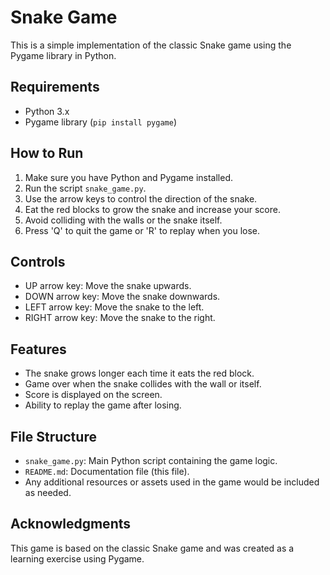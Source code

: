 # Snake Game

This is a simple implementation of the classic Snake game using the Pygame library in Python.

## Requirements
- Python 3.x
- Pygame library (`pip install pygame`)

## How to Run
1. Make sure you have Python and Pygame installed.
2. Run the script `snake_game.py`.
3. Use the arrow keys to control the direction of the snake.
4. Eat the red blocks to grow the snake and increase your score.
5. Avoid colliding with the walls or the snake itself.
6. Press 'Q' to quit the game or 'R' to replay when you lose.

## Controls
- UP arrow key: Move the snake upwards.
- DOWN arrow key: Move the snake downwards.
- LEFT arrow key: Move the snake to the left.
- RIGHT arrow key: Move the snake to the right.

## Features
- The snake grows longer each time it eats the red block.
- Game over when the snake collides with the wall or itself.
- Score is displayed on the screen.
- Ability to replay the game after losing.

## File Structure
- `snake_game.py`: Main Python script containing the game logic.
- `README.md`: Documentation file (this file).
- Any additional resources or assets used in the game would be included as needed.

## Acknowledgments
This game is based on the classic Snake game and was created as a learning exercise using Pygame.
